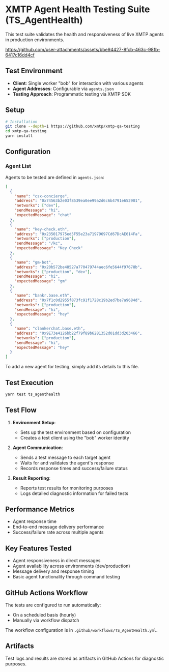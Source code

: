 # XMTP Agent Health Testing Suite (TS_AgentHealth)

This test suite validates the health and responsiveness of live XMTP agents in production environments.

https://github.com/user-attachments/assets/bbe94427-8fcb-463c-98fb-6417c16dd4cf

## Test Environment

- **Client**: Single worker "bob" for interaction with various agents
- **Agent Addresses**: Configurable via `agents.json`
- **Testing Approach**: Programmatic testing via XMTP SDK

## Setup

```bash
# Installation
git clone --depth=1 https://github.com/xmtp/xmtp-qa-testing
cd xmtp-qa-testing
yarn install
```

## Configuration

### Agent List

Agents to be tested are defined in `agents.json`:

```json
[
  {
    "name": "csx-concierge",
    "address": "0x74563b2e03f8539ea0ee99a2d6c6b4791e652901",
    "networks": ["dev"],
    "sendMessage": "hi",
    "expectedMessage": "chat"
  },
  {
    "name": "key-check.eth",
    "address": "0x235017975ed5F55e23a71979697Cd67DcAE614Fa",
    "networks": ["production"],
    "sendMessage": "/kc",
    "expectedMessage": "Key Check"
  },
  {
    "name": "gm-bot",
    "address": "0x20b572be48527a770479744aec6fe5644f97678b",
    "networks": ["production", "dev"],
    "sendMessage": "hi",
    "expectedMessage": "gm"
  },
  {
    "name": "bankr.base.eth",
    "address": "0x7f1c0d2955f873fc91f1728c19b2ed7be7a9684d",
    "networks": ["production"],
    "sendMessage": "hi",
    "expectedMessage": "hey"
  },
  {
    "name": "clankerchat.base.eth",
    "address": "0x9E73e4126bb22f79f89b6281352d01dd3d203466",
    "networks": ["production"],
    "sendMessage": "hi",
    "expectedMessage": "hey"
  }
]
```

To add a new agent for testing, simply add its details to this file.

## Test Execution

```bash
yarn test ts_agenthealth
```

## Test Flow

1. **Environment Setup**:

   - Sets up the test environment based on configuration
   - Creates a test client using the "bob" worker identity

2. **Agent Communication**:

   - Sends a test message to each target agent
   - Waits for and validates the agent's response
   - Records response times and success/failure status

3. **Result Reporting**:
   - Reports test results for monitoring purposes
   - Logs detailed diagnostic information for failed tests

## Performance Metrics

- Agent response time
- End-to-end message delivery performance
- Success/failure rate across multiple agents

## Key Features Tested

- Agent responsiveness in direct messages
- Agent availability across environments (dev/production)
- Message delivery and response timing
- Basic agent functionality through command testing

## GitHub Actions Workflow

The tests are configured to run automatically:

- On a scheduled basis (hourly)
- Manually via workflow dispatch

The workflow configuration is in `.github/workflows/TS_AgentHealth.yml`.

## Artifacts

Test logs and results are stored as artifacts in GitHub Actions for diagnostic purposes.
